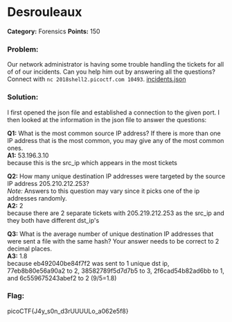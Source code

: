# Desrouleaux
__Category:__ Forensics
__Points:__ 150

### Problem:

Our network administrator is having some trouble handling the tickets for all of of our incidents. Can you help him out by answering all the questions? Connect with `nc 2018shell2.picoctf.com 10493`. [incidents.json](https://2018shell3.picoctf.com/static/9a34d3edda040f8c10c208405804ebea/incidents.json)

### Solution:

I first opened the json file and established a connection to the given port. I then looked at the information in the json file to answer the questions:



__Q1:__ What is the most common source IP address? If there is more than one IP address that is the most common, you may give any of the most common ones.  
__A1:__ 53.196.3.10  
because this is the src_ip which appears in the most tickets


__Q2:__ How many unique destination IP addresses were targeted by the source IP address 205.210.212.253?  
_Note:_ Answers to this question may vary since it picks one of the ip addresses randomly.  
__A2:__ 2  
because there are 2 separate tickets with 205.219.212.253 as the src_ip and they both have different dst_ip's

__Q3:__ What is the average number of unique destination IP addresses that were sent a file with the same hash? Your answer needs to be correct to 2 decimal places.  
__A3:__ 1.8  
because eb492040be84f7f2 was sent to 1 unique dst ip, 77eb8b80e56a90a2 to 2, 38582789f5d7d7b5 to 3, 2f6cad54b82ad6bb to 1, and 6c559675243abef2 to 2 (9/5=1.8)

### Flag:

picoCTF{J4y_s0n_d3rUUUULo_a062e5f8}

